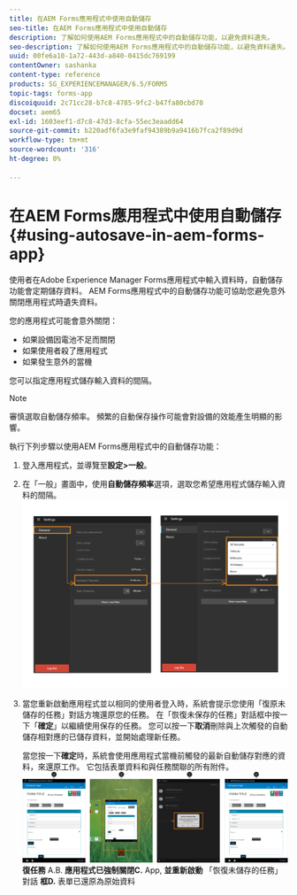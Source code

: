 ```yaml
---
title: 在AEM Forms應用程式中使用自動儲存
seo-title: 在AEM Forms應用程式中使用自動儲存
description: 了解如何使用AEM Forms應用程式中的自動儲存功能，以避免資料遺失。
seo-description: 了解如何使用AEM Forms應用程式中的自動儲存功能，以避免資料遺失。
uuid: 00fe6a10-1a72-443d-a840-0415dc769199
contentOwner: sashanka
content-type: reference
products: SG_EXPERIENCEMANAGER/6.5/FORMS
topic-tags: forms-app
discoiquuid: 2c71cc28-b7c8-4785-9fc2-b47fa80cbd70
docset: aem65
exl-id: 1603eef1-d7c8-47d3-8cfa-55ec3eaadd64
source-git-commit: b220adf6fa3e9faf94389b9a9416b7fca2f89d9d
workflow-type: tm+mt
source-wordcount: '316'
ht-degree: 0%

---
```


# 在AEM Forms應用程式中使用自動儲存{#using-autosave-in-aem-forms-app}

使用者在Adobe Experience Manager Forms應用程式中輸入資料時，自動儲存功能會定期儲存資料。 AEM Forms應用程式中的自動儲存功能可協助您避免意外關閉應用程式時遺失資料。

您的應用程式可能會意外關閉：

* 如果設備因電池不足而關閉
* 如果使用者殺了應用程式
* 如果發生意外的當機

您可以指定應用程式儲存輸入資料的間隔。

>[!NOTE]
>
>審慎選取自動儲存頻率。 頻繁的自動保存操作可能會對設備的效能產生明顯的影響。

執行下列步驟以使用AEM Forms應用程式中的自動儲存功能：

1. 登入應用程式，並導覽至&#x200B;**設定>一般**。
1. 在「一般」畫面中，使用&#x200B;**自動儲存頻率**選項，選取您希望應用程式儲存輸入資料的間隔。
   [ ![設定自動儲存頻率](assets/using-autosave-freq-07.png)](assets/using-autosave-freq-07-1.png)

1. 當您重新啟動應用程式並以相同的使用者登入時，系統會提示您使用「復原未儲存的任務」對話方塊還原您的任務。 在「恢復未保存的任務」對話框中按一下「**確定**」以繼續使用保存的任務。 您可以按一下&#x200B;**取消**&#x200B;刪除與上次觸發的自動儲存相對應的已儲存資料，並開始處理新任務。

   當您按一下&#x200B;**確定**時，系統會使用應用程式當機前觸發的最新自動儲存對應的資料，來還原工作。 它包括表單資料和與任務關聯的所有附件。
   [ ![正在恢&#x200B;](assets/autosave-flow.png)](assets/using-autosave-freq-06.png)**復任務** A.B. **應用程式已強制關閉C.** App, **並重新啟動** 「恢復未儲存的任務」對話 **框D.** 表單已還原為原始資料
